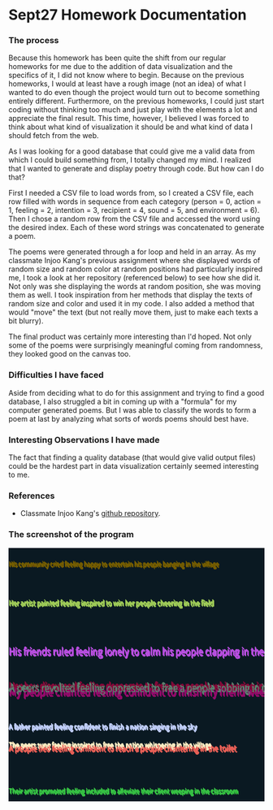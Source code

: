 # Sept27 Homework Documentation

### The process

Because this homework has been quite the shift from our regular homeworks for me due to the addition of data visualization and the specifics of it, I did not know where to begin.  Because on the previous homeworks, I would at least have a rough image (not an idea) of what I wanted to do even though the project would turn out to become something entirely different. Furthermore, on the previous homeworks, I could just start coding without thinking too much and just play with the elements a lot and appreciate the final result. This time, however, I believed I was forced to think about what kind of visualization it should be and what kind of data I should fetch from the web.  

As I was looking for a good database that could give me a valid data from which I could build something from, I totally changed my mind. I realized that I wanted to generate and display poetry through code. But how can I do that?

First I needed a CSV file to load words from, so I created a CSV file, each row filled with words in sequence from each category (person = 0, action = 1, feeling = 2,  intention = 3, recipient = 4, sound = 5, and environment = 6). Then I chose a random row from the CSV file and accessed the word using the desired index. Each of these word strings was concatenated to generate a poem. 

The poems were generated through a for loop and held in an array. As my classmate Injoo Kang's previous assignment where she displayed words of random size and random color at random positions had particularly inspired me, I took a look at her repository (referenced below) to see how she did it. Not only was she displaying the words at random position, she was moving them as well. I took inspiration from her methods that display the texts of random size and color and used it in my code. I also added a method that would "move" the text (but not really move them, just to make each texts a bit blurry). 

The final product was certainly more interesting than I'd hoped. Not only some of the poems were surprisingly meaningful coming from randomness, they looked good on the canvas too.

### Difficulties I have faced

Aside from deciding what to do for this assignment and trying to find a good database, I also struggled a bit in coming up with a "formula" for my computer generated poems. But I was able to classify the words to form a poem at last by analyzing what sorts of words poems should best have.

### Interesting Observations I have made

The fact that finding a quality database (that would give valid output files) could be the hardest part in data visualization certainly seemed interesting to me.


### References

- Classmate Injoo Kang's [github repository](https://github.com/injoo626/IntroToIM/tree/main/Sept21).

### The screenshot of the program 
![](screenshot.png)

